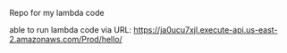 Repo for my lambda code

able to run lambda code via URL:
https://ja0ucu7xjl.execute-api.us-east-2.amazonaws.com/Prod/hello/
